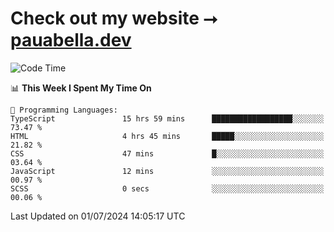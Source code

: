 # Check out my website ⭢ [pauabella.dev](https://pauabella.dev)

<!--START_SECTION:waka-->
![Code Time](http://img.shields.io/badge/Code%20Time-3%2C515%20hrs%2044%20mins-blue)

📊 **This Week I Spent My Time On** 

```text
💬 Programming Languages: 
TypeScript               15 hrs 59 mins      ██████████████████░░░░░░░   73.47 % 
HTML                     4 hrs 45 mins       █████░░░░░░░░░░░░░░░░░░░░   21.82 % 
CSS                      47 mins             █░░░░░░░░░░░░░░░░░░░░░░░░   03.64 % 
JavaScript               12 mins             ░░░░░░░░░░░░░░░░░░░░░░░░░   00.97 % 
SCSS                     0 secs              ░░░░░░░░░░░░░░░░░░░░░░░░░   00.06 % 
```


 Last Updated on 01/07/2024 14:05:17 UTC
<!--END_SECTION:waka-->

